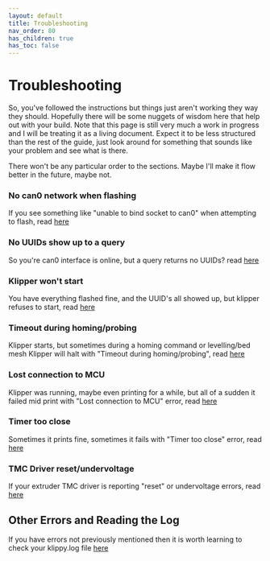 ```yaml
---
layout: default 
title: Troubleshooting
nav_order: 80
has_children: true
has_toc: false
---
```


# Troubleshooting

So, you've followed the instructions but things just aren't working they way they should. Hopefully there will be some nuggets of wisdom here that help out with your build. Note that this page is still very much a work in progress and I will be treating it as a living document. Expect it to be less structured than the rest of the guide, just look around for something that sounds like your problem and see what is there.

There won't be any particular order to the sections. Maybe I'll make it flow better in the future, maybe not.

### No can0 network when flashing

If you see something like "unable to bind socket to can0" when attempting to flash, read [here](./troubleshooting/no_can0.md)


### No UUIDs show up to a query

So you're can0 interface is online, but a query returns no UUIDs? read [here](./troubleshooting/no_uuid.md)


### Klipper won't start

You have everything flashed fine, and the UUID's all showed up, but klipper refuses to start, read [here](./troubleshooting/klipper_fail_to_start.md)


### Timeout during homing/probing

Klipper starts, but sometimes during a homing command or levelling/bed mesh Klipper will halt with "Timeout during homing/probing", read [here](./troubleshooting/timeout_during_homing_probing.md)

### Lost connection to MCU

Klipper was running, maybe even printing for a while, but all of a sudden it failed mid print with "Lost connection to MCU" error, read [here](./troubleshooting/lost_communication_to_mcu.md)


### Timer too close

Sometimes it prints fine, sometimes it fails with "Timer too close" error, read [here](./troubleshooting/timer_too_close.md)


### TMC Driver reset/undervoltage

If your extruder TMC driver is reporting "reset" or undervoltage errors, read [here](./troubleshooting/tmc_reset_undervoltage.md)

## Other Errors and Reading the Log

If you have errors not previously mentioned then it is worth learning to check your klippy.log file [here](./troubleshooting/other_errors.md)
